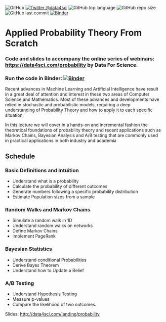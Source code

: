 ![GitHub](https://img.shields.io/github/license/DataForScience/Probability)
[![Twitter @data4sci](https://img.shields.io/twitter/follow/data4sci)](https://twitter.com/intent/follow?screen_name=data4sci)
![GitHub top language](https://img.shields.io/github/languages/top/DataForScience/Probability)
![GitHub repo size](https://img.shields.io/github/repo-size/DataForScience/Probability)
![GitHub last commit](https://img.shields.io/github/last-commit/DataForScience/Probability)
[![Binder](https://mybinder.org/badge_logo.svg)](https://mybinder.org/v2/gh/DataForScience/Probability/master)

# Applied Probability Theory From Scratch

### Code and slides to accompany the online series of webinars: https://data4sci.com/probability by Data For Science.

### Run the code in Binder: [![Binder](https://mybinder.org/badge_logo.svg)](https://mybinder.org/v2/gh/DataForScience/Probability/master)

Recent advances in Machine Learning and Artificial Intelligence have result in a great deal of attention and interest in these two areas of Computer Science and Mathematics. Most of these advances and developments have relied in stochastic and probabilistic models, requiring a deep understanding of Probability Theory and how to apply it to each specific situation

In this lecture we will cover in a hands-on and incremental fashion the theoretical foundations of probability theory and recent applications such as Markov Chains, Bayesian Analysis and A/B testing that are commonly used in practical applications in both industry and academia

## Schedule

### Basic Definitions and Intuition
- Understand what is a probability
- Calculate the probability of different outcomes
- Generate numbers following a specific probability distribution
- Estimate Population sizes from a sample

### Random Walks and Markov Chains    
- Simulate a random walk in 1D
- Understand random walks on networks
- Define Markov Chains
- Implement PageRank

### Bayesian Statistics
- Understand conditional Probabilities
- Derive Bayes Theorem
- Understand how to Update a Belief 

### A/B Testing
- Understand Hypothesis Testing
- Measure p-values
- Compare the likelihood of two outcomes.

Slides: http://data4sci.com/landing/probability

